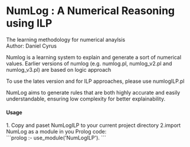 # NumLog : A Numerical Reasoning using ILP
The learning methodology for numerical anaylsis <br>
Author:  Daniel Cyrus

<p>Numlog is a learning system to explain and generate a sort of numerical values. Earlier versions of numlog (e.g. numlog.pl, numlog_v2.pl and numlog_v3.pl) are based on logic approach </p>
<p>To use the lates version and for ILP approaches, please use numlogILP.pl</p>
<p>NumLog aims to generate rules that are both highly accurate and easily understandable, ensuring low complexity for better explainability.</p>
<h4>Usage</h4>
1. Copy and paset NumLogILP to your current project directory
2.import NumLog as a module in you Prolog code:<br>
```prolog
:- use_module('NumLogILP').
```
